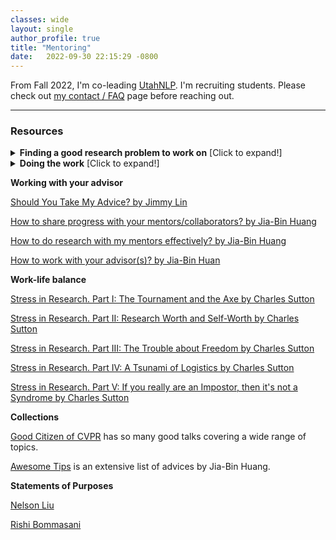 ```yaml
---
classes: wide
layout: single
author_profile: true
title: "Mentoring" 
date:   2022-09-30 22:15:29 -0800
---
```


From Fall 2022, I'm co-leading [UtahNLP](http://nlp.cs.utah.edu/). I'm recruiting students. Please check out [my contact / FAQ](https://www.anamarasovic.com/contact/) page before reaching out.

--- 

### Resources 

<details>
<summary><b>Finding a good research problem to work on</b> [Click to expand!]</summary>              


[Every PhD is different by Maxwell Forbes](https://maxwellforbes.com/posts/every-phd-is-different/)


[Research Taste Exercises by Christopher Olah](http://colah.github.io/notes/taste/) 

[How to do influential research: a few lessons learned by Xiaodong He](https://twitter.com/WilliamWangNLP/status/1420567513885077506/photo/1)

[How To Choose a Good Scientific Problem by Uri Alon](https://www.weizmann.ac.il/mcb/UriAlon/sites/mcb.UriAlon/files/uploads/nurturing/howtochoosegoodproblem.pdf)

[Coming up with research ideas by Marco Tulio Ribeiro](https://medium.com/@marcotcr/coming-up-with-research-ideas-3032682e5852)

</details>                      


<details>
<summary><b>Doing the work</b> [Click to expand!]</summary>              


[Organizing and evaluating research ideas by Marco Tulio Ribeiro](https://medium.com/@marcotcr/e137637b599e)

[Foundations: How to design experiments in NLU by Sam Bowman](https://drive.google.com/file/d/1kUarnxZNa-ojz0KvZFmHeAEFwTkEH7lg/edit)

</details>                      



**Working with your advisor**

[Should You Take My Advice? by Jimmy Lin](https://github.com/lintool/guide/blob/master/ignoring-advice.md)

[How to share progress with your mentors/collaborators? by Jia-Bin Huang](https://twitter.com/jbhuang0604/status/1453378296608137229)

[How to do research with my mentors effectively? by Jia-Bin Huang](https://twitter.com/jbhuang0604/status/1418407079077842944)

[How to work with your advisor(s)? by Jia-Bin Huan](https://twitter.com/jbhuang0604/status/1546361365778022400)

**Work-life balance**

[Stress in Research. Part I: The Tournament and the Axe by Charles Sutton](http://www.theexclusive.org/2018/03/tournament-axe.html)

[Stress in Research. Part II: Research Worth and Self-Worth by Charles Sutton](http://www.theexclusive.org/2018/04/worth.html)

[Stress in Research. Part III: The Trouble about Freedom by Charles Sutton](http://www.theexclusive.org/2018/05/freedom.html)

[Stress in Research. Part IV: A Tsunami of Logistics by Charles Sutton](http://www.theexclusive.org/2018/07/logistic-tsunami.html)

[Stress in Research. Part V: If you really are an Impostor, then it's not a Syndrome by Charles Sutton](http://www.theexclusive.org/2018/09/impostor.html)

**Collections**

[Good Citizen of CVPR](https://faculty.cc.gatech.edu/~parikh/citizenofcvpr/) has so many good talks covering a wide range of topics. 

[Awesome Tips](https://github.com/jbhuang0604/awesome-tips) is an extensive list of advices by Jia-Bin Huang.

**Statements of Purposes** 


[Nelson Liu](https://blog.nelsonliu.me/2020/11/11/phd-personal-statement/)

[Rishi Bommasani](https://drive.google.com/file/d/1t1yLgC0QMQ-8KyntZvZ7n8dgrF0U9T_v/view)